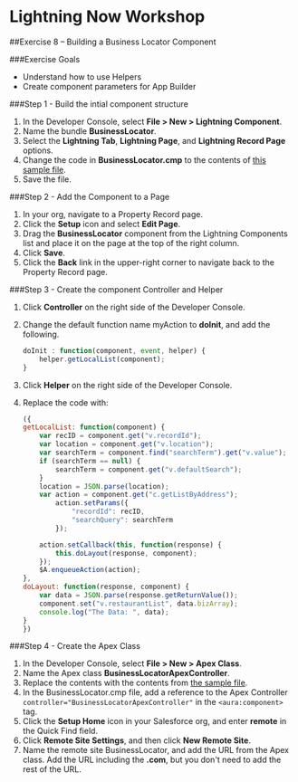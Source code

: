 # Lightning Now Workshop

##Exercise 8 – Building a Business Locator Component

###Exercise Goals

* Understand how to use Helpers
* Create component parameters for App Builder

###Step 1 - Build the intial component structure
1. In the Developer Console, select **File > New > Lightning Component**.
2. Name the bundle **BusinessLocator**.
3. Select the **Lightning Tab**, **Lightning Page**, and **Lightning Record Page** options.
4. Change the code in **BusinessLocator.cmp** to the contents of [this sample file](https://raw.githubusercontent.com/garazi/LightningNowWorkshop/exercise-8/Snippets/BusinessLocator.cmp).
5. Save the file.

###Step 2 - Add the Component to a Page
1. In your org, navigate to a Property Record page.
2. Click the **Setup** icon and select **Edit Page**.
3. Drag the **BusinessLocator** component from the Lightning Components list and place it on the page at the top of the right column.
5. Click **Save**.
6. Click the **Back** link in the upper-right corner to navigate back to the Property Record page.

###Step 3 - Create the component Controller and Helper
1. Click **Controller** on the right side of the Developer Console.
2. Change the default function name myAction to **doInit**, and add the following.

	```js
	doInit : function(component, event, helper) {
		helper.getLocalList(component);
	}
	```

3. Click **Helper** on the right side of the Developer Console.
4. Replace the code with:

	```js
	({
    getLocalList: function(component) {
        var recID = component.get("v.recordId");
        var location = component.get("v.location");        
        var searchTerm = component.find("searchTerm").get("v.value");
        if (searchTerm == null) {
            searchTerm = component.get("v.defaultSearch");
        }
        location = JSON.parse(location);
        var action = component.get("c.getListByAddress");
            action.setParams({
                "recordId": recID,
                "searchQuery": searchTerm
            });

        action.setCallback(this, function(response) {
            this.doLayout(response, component);
        });
        $A.enqueueAction(action);
    },
    doLayout: function(response, component) {
        var data = JSON.parse(response.getReturnValue());
        component.set("v.restaurantList", data.bizArray);
        console.log("The Data: ", data);
    }
	})
	```
	
###Step 4 - Create the Apex Class
1. In the Developer Console, select **File > New > Apex Class**.
2. Name the Apex class **BusinessLocatorApexController**.
3. Replace the contents with the contents from [the sample file](https://raw.githubusercontent.com/garazi/LightningNowWorkshop/exercise-8/Snippets/BusinessLocatorApexController.cls).
4. In the BusinessLocator.cmp file, add a reference to the Apex Controller `controller="BusinessLocatorApexController"` in the `<aura:component>` tag. 
5. Click the **Setup Home** icon in your Salesforce org, and enter **remote** in the Quick Find field.
6. Click **Remote Site Settings**, and then click **New Remote Site**.
7. Name the remote site BusinessLocator, and add the URL from the Apex class. Add the URL including the **.com**, but you don't need to add the rest of the URL.






